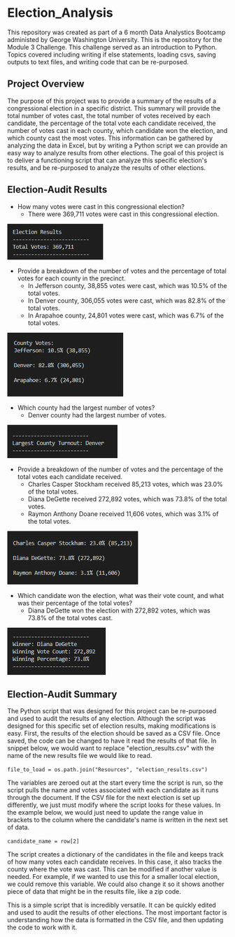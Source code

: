 # Election_Analysis
This repository was created as part of a 6 month Data Analystics Bootcamp administed by George Washington University. This is the repository for the Module 3 Challenge. This challenge served as an introduction to Python. Topics covered including writing if else statements, loading csvs, saving outputs to text files, and writing code that can be re-purposed.

## Project Overview
The purpose of this project was to provide a summary of the results of a congressional election in a specific district. This summary will provide the total number of votes cast, the total number of votes received by each candidate, the percentage of the total vote each candidate received, the number of votes cast in each county, which candidate won the election, and which county cast the most votes. This information can be gathered by analyzing the data in Excel, but by writing a Python script we can provide an easy way to analyze results from other elections. The goal of this project is to deliver a functioning script that can analyze this specific election's results, and be re-purposed to analyze the results of other elections. 

## Election-Audit Results
- How many votes were cast in this congressional election?
  - There were 369,711 votes were cast in this congressional election.
  
![Total Votes](https://github.com/jbalooshie/Election_Analysis/blob/main/total_votes.PNG)

- Provide a breakdown of the number of votes and the percentage of total votes for each county in the precinct.
  - In Jefferson county, 38,855 votes were cast, which was 10.5% of the total votes. 
  - In Denver county, 306,055 votes were cast, which was 82.8% of the total votes. 
  - In Arapahoe county, 24,801 votes were cast, which was 6.7% of the total votes.
  
![County Votes](https://github.com/jbalooshie/Election_Analysis/blob/main/count_votes.PNG)

- Which county had the largest number of votes?
  - Denver county had the largest number of votes. 
  
![Largest Turnout](https://github.com/jbalooshie/Election_Analysis/blob/main/largest_turnout.PNG)

- Provide a breakdown of the number of votes and the percentage of the total votes each candidate received.
  - Charles Casper Stockham received 85,213 votes, which was 23.0% of the total votes. 
  - Diana DeGette received 272,892 votes, which was 73.8% of the total votes. 
  - Raymon Anthony Doane received 11,606 votes, which was 3.1% of the total votes.
  
![Candidate Votes](https://github.com/jbalooshie/Election_Analysis/blob/main/candidate_votes.PNG)

- Which candidate won the election, what was their vote count, and what was their percentage of the total votes?
  - Diana DeGette won the election with 272,892 votes, which was 73.8% of the total votes cast.
  
![Winner](https://github.com/jbalooshie/Election_Analysis/blob/main/winner.PNG)

## Election-Audit Summary
The Python script that was designed for this project can be re-purposed and used to audit the results of any election. Although the script was designed for this specific set of election results, making modifications is easy. First, the results of the election should be saved as a CSV file. Once saved, the code can be changed to have it read the results of that file. In snippet below, we would want to replace "election_results.csv" with the name of the new results file we would like to read. 

`file_to_load = os.path.join("Resources", "election_results.csv")`

The variables are zeroed out at the start every time the script is run, so the script pulls the name and votes associated with each candidate as it runs through the document. If the CSV file for the next election is set up differently, we just must modify where the script looks for these values. In the example below, we would just need to update the range value in brackets to the column where the candidate's name is written in the next set of data. 

`candidate_name = row[2]`

The script creates a dictionary of the candidates in the file and keeps track of how many votes each candidate receives. In this case, it also tracks the county where the vote was cast. This can be modified if another value is needed. For example, if we wanted to use this for a smaller local election, we could remove this variable. We could also change it so it shows another piece of data that might be in the results file, like a zip code. 

This is a simple script that is incredibly versatile. It can be quickly edited and used to audit the results of other elections. The most important factor is understanding how the data is formatted in the CSV file, and then updating the code to work with it.
